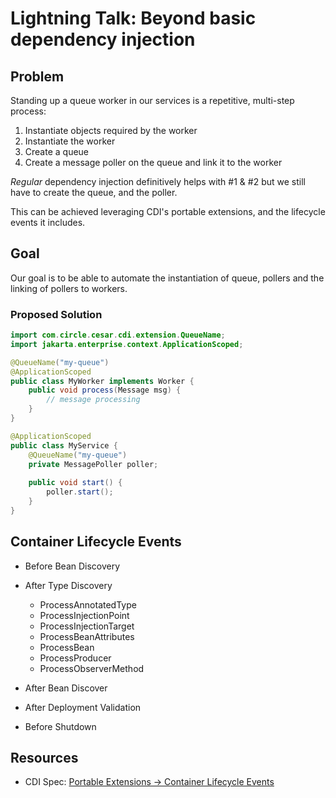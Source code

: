 # Lightning Talk: Beyond basic dependency injection

## Problem

Standing up a queue worker in our services is a repetitive, multi-step process:
1. Instantiate objects required by the worker
2. Instantiate the worker
3. Create a queue
4. Create a message poller on the queue and link it to the worker 

_Regular_ dependency injection definitively helps with #1 & #2 but we still have to 
create the queue, and the poller. 

This can be achieved leveraging CDI's portable extensions, and the lifecycle events 
it includes.

## Goal

Our goal is to be able to automate the instantiation of queue, pollers and the linking
of pollers to workers.

### Proposed Solution

```java
import com.circle.cesar.cdi.extension.QueueName;
import jakarta.enterprise.context.ApplicationScoped;

@QueueName("my-queue")
@ApplicationScoped
public class MyWorker implements Worker {
    public void process(Message msg) {
        // message processing
    }
}

@ApplicationScoped
public class MyService {
    @QueueName("my-queue")
    private MessagePoller poller;
    
    public void start() {
        poller.start();
    }
}
```


## Container Lifecycle Events

 - Before Bean Discovery
 - After Type Discovery
   - ProcessAnnotatedType
   - ProcessInjectionPoint
   - ProcessInjectionTarget
   - ProcessBeanAttributes
   - ProcessBean
   - ProcessProducer
   - ProcessObserverMethod
 - After Bean Discover
 - After Deployment Validation

 - Before Shutdown

## Resources

 - CDI Spec: [Portable Extensions -> Container Lifecycle Events](https://jakarta.ee/specifications/cdi/4.0/jakarta-cdi-spec-4.0#init_events)
